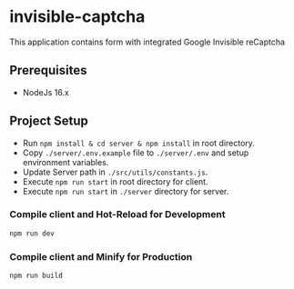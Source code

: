 # invisible-captcha

This application contains form with integrated Google Invisible reCaptcha

## Prerequisites

- NodeJs 16.x

## Project Setup


- Run `npm install & cd server & npm install` in root directory.
- Copy `./server/.env.example` file to `./server/.env` and setup environment variables.
- Update Server path in `./src/utils/constants.js`.
- Execute `npm run start` in root directory for client.
- Execute `npm run start` in `./server` directory for server.

### Compile client and Hot-Reload for Development

```sh
npm run dev
```

### Compile client and Minify for Production

```sh
npm run build
```